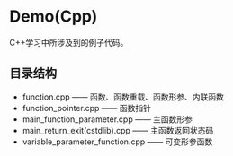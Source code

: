 # Demo(Cpp)

C++学习中所涉及到的例子代码。

## 目录结构

- function.cpp —— 函数、函数重载、函数形参、内联函数
- function_pointer.cpp —— 函数指针
- main_function_parameter.cpp —— 主函数形参
- main_return_exit(cstdlib).cpp —— 主函数返回状态码
- variable_parameter_function.cpp —— 可变形参函数

